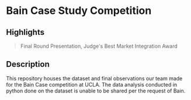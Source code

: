 # Bain Case Study Competition

## Highlights
> Final Round Presentation, Judge's Best Market Integration Award

## Description
This repository houses the dataset and final observations our team made for the Bain Case competition at UCLA. The data analysis conducted in python done on the dataset is unable to be shared per the request of Bain.
